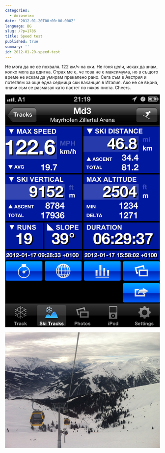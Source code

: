 ```yaml
---
categories:
  - Авточетки
date: '2012-01-20T00:00:00.000Z'
language: BG
slug: /?p=1786
title: Speed test
published: true
summary: ''
id: 2012-01-20-speed-test
---
```


Не мога да не се похваля. 122 км/ч на ски. Не гоня цели, исках да знам, колко мога да вдигна. Страх ме е, че това не е максимума, но в същото време не искам да умирам прекалено рано. Сега съм в Австрия и потеглям за още една седмица ски ваканция в Италия. Ако не се върна, значи съм се размазал като пастет по някоя писта. Cheers. 

![](https://raw.githubusercontent.com/kirilchristov/blog_images/main/2012/01/record-2.png)

 

![](https://raw.githubusercontent.com/kirilchristov/blog_images/main/2012/01/image00010.jpg)
